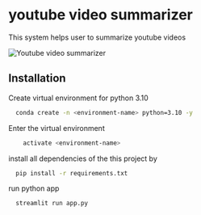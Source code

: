 # youtube video summarizer
This system helps user to summarize youtube videos

![Youtube video summarizer](https://github.com/saurabhznaikz/Video-transcriber/blob/main/Youtube%20video%20summarizer.gif)

## Installation
Create virtual environment for python 3.10

```bash
  conda create -n <environment-name> python=3.10 -y
```
Enter the virtual environment
```bash
    activate <environment-name>
```
install all dependencies of the this project by 
```bash
  pip install -r requirements.txt
```
run python app
```bash
  streamlit run app.py
```
